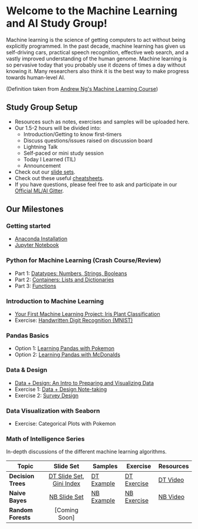 # Welcome to the Machine Learning and AI Study Group!
Machine learning is the science of getting computers to act without being explicitly programmed. In the past decade, machine learning has given us self-driving cars, practical speech recognition, effective web search, and a vastly improved understanding of the human genome. Machine learning is so pervasive today that you probably use it dozens of times a day without knowing it. Many researchers also think it is the best way to make progress towards human-level AI.

(Definition taken from [Andrew Ng's Machine Learning Course](https://www.coursera.org/learn/machine-learning))

## Study Group Setup
* Resources such as notes, exercises and samples will be uploaded here.
* Our 1.5-2 hours will be divided into:
    - Introduction/Getting to know first-timers 
    - Discuss questions/issues raised on discussion board 
    - Lightning Talk 
    - Self-paced or mini study session
    - Today I Learned (TIL)
    - Announcement
* Check out our [slide sets]().
* Check out these useful [cheatsheets](https://gitlab.com/wwcodemanila/WWCodeManila-ML.AI/tree/master/cheatsheets).
* If you have questions, please feel free to ask and participate in our [Official ML/AI Gitter](https://gitter.im/WWCodeManila/Machine-Learning-AI). 

## Our Milestones
### Getting started 
- [Anaconda Installation](https://github.com/wwcodemanila/WWCodeManila-ML.AI/blob/master/tutorials/installation_guide.ipynb)
- [Jupyter Notebook](https://jupyter-notebook-beginner-guide.readthedocs.io/en/latest/)

### Python for Machine Learning (Crash Course/Review)
- Part 1: [Datatypes: Numbers, Strings, Booleans](https://github.com/wwcodemanila/WWCodeManila-ML.AI/blob/master/exercises/python_basics_part1.ipynb)
- Part 2: [Containers: Lists and Dictionaries](https://github.com/wwcodemanila/WWCodeManila-ML.AI/blob/master/exercises/python_basics_part2.ipynb)
- Part 3: [Functions](https://github.com/wwcodemanila/WWCodeManila-ML.AI/blob/master/exercises/python_basics_part3.ipynb)

### Introduction to Machine Learning 
- [Your First Machine Learning Project: Iris Plant Classification](https://github.com/wwcodemanila/WWCodeManila-ML.AI/blob/master/tutorials/Intro-to-Machine-Learning.ipynb)
- Exercise: [Handwritten Digit Recognition (MNIST)](https://github.com/wwcodemanila/WWCodeManila-ML.AI/blob/master/exercises/mnist_exercise.ipynb)

### Pandas Basics
- Option 1: [Learning Pandas with Pokemon](https://github.com/wwcodemanila/WWCodeManila-ML.AI/blob/master/exercises/pokemon_pandas.ipynb)
- Option 2: [Learning Pandas with McDonalds](https://github.com/wwcodemanila/WWCodeManila-ML.AI/blob/master/exercises/mcdonalds_pandas.ipynb) 

### Data & Design
- [Data + Design: An Intro to Preparing and Visualizing Data](https://infoactive.co/data-design/titlepage01.html)
- Exercise 1: [Data + Design Note-taking](https://github.com/wwcodemanila/WWCodeManila-ML.AI/blob/master/exercises/data_design_exercise.ipynb)
- Exercise 2: [Survey Design](https://github.com/wwcodemanila/WWCodeManila-ML.AI/blob/master/exercises/survey_design_exercise.ipynb)

### Data Visualization with Seaborn
- Exercise: Categorical Plots with Pokemon

### Math of Intelligence Series
In-depth discussions of the different machine learning algorithms.

| Topic         | Slide Set    | Samples |  Exercise  | Resources |
| ------------- |:-------------:| -----| ------| --|
| <b>Decision Trees</b>  | [DT Slide Set](https://github.com/wwcodemanila/WWCodeManila-ML.AI/blob/master/slide%20sets/Slide%20Set%203%20-%20Decision%20Trees.pdf), [Gini Index](https://github.com/wwcodemanila/WWCodeManila-ML.AI/blob/master/slide%20sets/Slide%20Set%203%20-%20Decision%20Trees%20-%20Gini.pdf)| [DT Example](https://github.com/wwcodemanila/WWCodeManila-ML.AI/blob/master/slide%20sets/Example%20-%20Building%20a%20Decision%20Tree.pdf) | [DT Exercise](https://github.com/wwcodemanila/WWCodeManila-ML.AI/blob/master/exercises/decision_trees_exercise.ipynb) | [DT Video](https://www.youtube.com/watch?v=eKD5gxPPeY0&list=PLBv09BD7ez_4temBw7vLA19p3tdQH6FYO) |
| <b>Naive Bayes</b> | [NB Slide Set](https://github.com/wwcodemanila/WWCodeManila-ML.AI/blob/master/slide%20sets/Slide%20Set%205%20-%20Naive%20Bayes.pdf) | [NB Example](https://github.com/wwcodemanila/WWCodeManila-ML.AI/blob/master/slide%20sets/Example%20-%20Naive%20Bayes%20Classifier.pdf) | [NB Exercise](https://github.com/wwcodemanila/WWCodeManila-ML.AI/blob/master/exercises/naive_bayes_exercise.ipynb) | [NB Video](https://www.youtube.com/watch?v=PrkiRVcrxOs&t=405s) |
| <b>Random Forests</b> | [Coming Soon] | | | |


